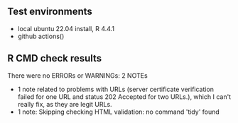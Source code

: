 ## Test environments
* local ubuntu 22.04 install, R 4.4.1
* github actions()

## R CMD check results


There were no ERRORs or WARNINGs: 2 NOTEs

- 1 note related to problems with URLs (server certificate verification failed for one URL and status 202 Accepted for two URLs.), which I can't really fix, as they are legit URLs.
- 1 note: Skipping checking HTML validation: no command 'tidy' found
